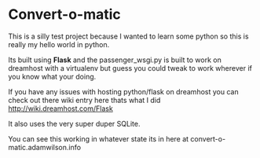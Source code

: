Convert-o-matic
===============

This is a silly test project because I wanted to learn some python so this is really my hello world in python.

Its built using **Flask** and the passenger_wsgi.py is built to work on dreamhost with a virtualenv but guess you could tweak to work wherever if you know what your doing.

If you have any issues with hosting python/flask on dreamhost you can check out there wiki entry here thats what I did http://wiki.dreamhost.com/Flask

It also uses the very super duper SQLite.

You can see this working in whatever state its in here at convert-o-matic.adamwilson.info
